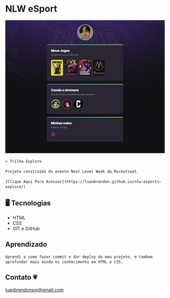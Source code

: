 # NLW eSport

![preview](./.github/preview.png)

    > Trilha Explore

    Projeto construído do evento Next Level Week da Rocketseat.

    [Clique Aqui Para Acessar](https://luanbrendon.github.io/nlw-esports-explore/)


## 🖥 Tecnologias

- HTML
- CSS
- GIT e GitHub

## Aprendizado
    Aprendi a como fazer commit e dar deploy do meu projeto, e tambem aprofundar mais ainda os conhecimento em HTML e CSS.


## Contato 💗 

luanbrendonsm@gmail.com